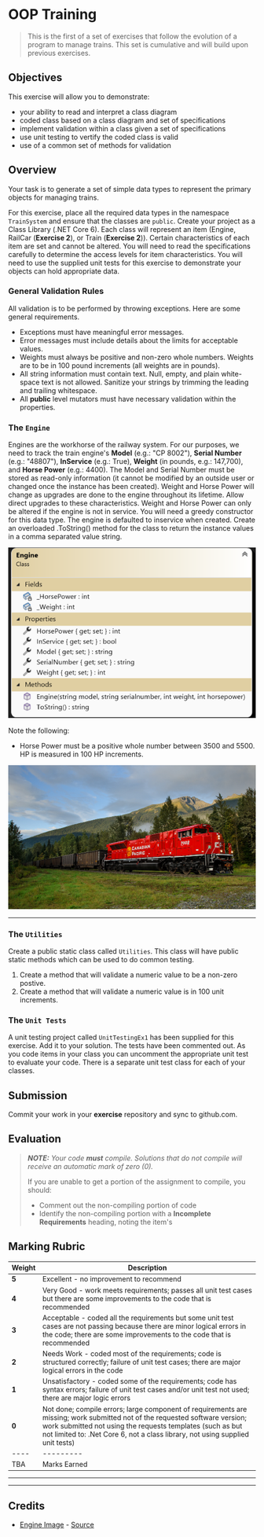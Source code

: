 # OOP Training

> This is the first of a set of exercises that follow the evolution of a program to manage trains. This set is cumulative and will build upon previous exercises.

## Objectives

This exercise will allow you to demonstrate:

- your ability to read and interpret a class diagram
- coded class based on a class diagram and set of specifications
- implement validation within a class given a set of specifications
- use unit testing to vertify the coded class is valid
- use of a common set of methods for validation

## Overview

Your task is to generate a set of simple data types to represent the primary objects for managing trains. 

For this exercise, place all the required data types in the namespace `TrainSystem` and ensure that the classes are `public`. Create your project as a Class Library (.NET Core 6). Each class will represent an item (Engine, RailCar (**Exercise 2**), or Train (**Exercise 2**)). Certain characteristics of each item are set and cannot be altered. You will need to read the specifications carefully to determine the access levels for item characteristics. You will need to use the supplied unit tests for this exercise to demonstrate your objects can hold appropriate data.

### General Validation Rules

All validation is to be performed by throwing exceptions. Here are some general requirements.

- Exceptions must have meaningful error messages.
- Error messages must include details about the limits for acceptable values.
- Weights must always be positive and non-zero whole numbers. Weights are to be in 100 pound increments (all weights are in pounds).
- All string information must contain text. Null, empty, and plain white-space text is not allowed. Sanitize your strings by trimming the leading and trailing whitespace.
- All **public** level mutators must have necessary validation within the properties.

### The `Engine`

Engines are the workhorse of the railway system. For our purposes, we need to track the train engine's **Model** (e.g.: "CP 8002"), **Serial Number** (e.g.: "48807"), **InService** (e.g.: True), **Weight** (in pounds, e.g.: 147,700), and **Horse Power** (e.g.: 4400). The Model and Serial Number must be stored as read-only information (it cannot be modified by an outside user or changed once the instance has been created). Weight and Horse Power will change as upgrades are done to the engine throughout its lifetime. Allow direct upgrades to these characteristics. Weight and Horse Power can only be altered if the engine is not in service. You will need a greedy constructor for this data type. The engine is defaulted to inservice when created. Create an overloaded .ToString() method for the class to return the instance values in a comma separated value string.

![Engine](./Engine-ClassDiagram.png)

Note the following:

- Horse Power must be a positive whole number between 3500 and 5500. HP is measured in 100 HP increments.

![Engine](./CP-7002-TStevens.jpg)


----
### The `Utilities`

Create a public static class called `Utilities`. This class will have public static methods which can be used to do common testing.

1. Create a method that will validate a numeric value to be a non-zero postive. 
1. Create a method that will validate a numeric value is in 100 unit increments.

### The `Unit Tests`

A unit testing project called `UnitTestingEx1` has been supplied for this exercise. Add it to your solution. The tests have been commented out. As you code items in your class you can uncomment the appropriate unit test to evaluate your code. There is a separate unit test class for each of your classes.

## Submission

Commit your work in your **exercise** repository and sync to github.com.

## Evaluation

> ***NOTE:** Your code **must** compile. Solutions that do not compile will receive an automatic mark of zero (0).*
> 
> If you are unable to get a portion of the assignment to compile, you should:
> - Comment out the non-compiling portion of code
> - Identify the non-compiling portion with a **Incomplete Requirements** heading, noting the item's
>  

## Marking Rubric

| Weight | Description |
| ----   | --------- |
| **5** | Excellent - no improvement to recommend |  
| **4** | Very Good - work meets requirements; passes all unit test cases but there are some improvements to the code that is recommended |  
| **3** | Acceptable - coded all the requirements but some unit test cases are not passing because there are minor logical errors in the code; there are some improvements to the code that is recommended |  
| **2** | Needs Work - coded most of the requirements; code is structured correctly; failure of unit test cases; there are major logical errors in the code |   
| **1** | Unsatisfactory - coded some of the requirements; code has syntax errors; failure of unit test cases and/or unit test not used; there are major logic errors |   
| **0** | Not done; compile errors; large component of requirements are missing; work submitted not of the requested software version; work submitted not using the requests templates (such as but not limited to: .Net Core 6, not a class library, not using supplied unit tests) |  
| ----   | --------- | 
| TBA  | Marks Earned |  
----


----

## Credits

- [Engine Image](./CP-7002-TStevens.jpg) - [Source](https://www.thedieselshop.us/CP.HTML)
